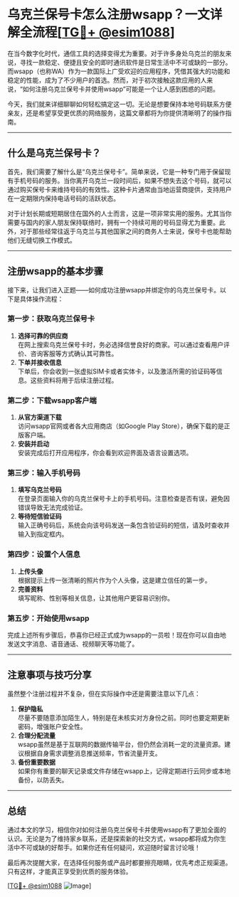 # 乌克兰保号卡怎么注册wsapp？一文详解全流程[[TG💪+ @esim1088](https://t.me/s/esim1088)]

在当今数字化时代，通信工具的选择变得尤为重要。对于许多身处乌克兰的朋友来说，寻找一款稳定、便捷且安全的即时通讯软件是日常生活中不可或缺的一部分。而wsapp（也称WA）作为一款国际上广受欢迎的应用程序，凭借其强大的功能和稳定的性能，成为了不少用户的首选。然而，对于初次接触这款应用的人来说，“如何注册乌克兰保号卡并使用wsapp”可能是一个让人感到困惑的问题。

今天，我们就来详细聊聊如何轻松搞定这一切。无论是想要保持本地号码联系方便亲友，还是希望享受更优质的网络服务，这篇文章都将为你提供清晰明了的操作指南。

---

## 什么是乌克兰保号卡？

首先，我们需要了解什么是“乌克兰保号卡”。简单来说，它是一种专门用于保留现有手机号码的服务。当你离开乌克兰一段时间后，如果不想失去这个号码，就可以通过购买保号卡来维持号码的有效性。这种卡片通常由当地运营商提供，支持用户在一定期限内保持电话号码的活跃状态。

对于计划长期或短期居住在国外的人士而言，这是一项非常实用的服务。尤其当你需要与国内的家人朋友保持联络时，拥有一个持续可用的号码显得尤为重要。此外，对于那些经常往返于乌克兰与其他国家之间的商务人士来说，保号卡也能帮助他们无缝切换工作模式。

---

## 注册wsapp的基本步骤

接下来，让我们进入正题——如何成功注册wsapp并绑定你的乌克兰保号卡。以下是具体操作流程：

### 第一步：获取乌克兰保号卡
1. **选择可靠的供应商**  
   在网上搜索乌克兰保号卡时，务必选择信誉良好的商家。可以通过查看用户评价、咨询客服等方式确认其可靠性。
2. **下单并接收信息**  
   下单后，你会收到一张虚拟SIM卡或者实体卡，以及激活所需的验证码等信息。这些资料将用于后续注册过程。

### 第二步：下载wsapp客户端
1. **从官方渠道下载**  
   访问wsapp官网或者各大应用商店（如Google Play Store），确保下载的是正版客户端。
2. **安装并启动**  
   安装完成后打开应用程序，你会看到欢迎界面及语言设置选项。

### 第三步：输入手机号码
1. **填写乌克兰号码**  
   在登录页面输入你的乌克兰保号卡上的手机号码。注意检查是否有误，避免因错误导致无法完成验证。
2. **等待短信验证码**  
   输入正确号码后，系统会向该号码发送一条包含验证码的短信，请及时查收并输入到指定框内。

### 第四步：设置个人信息
1. **上传头像**  
   根据提示上传一张清晰的照片作为个人头像，这是建立信任的第一步。
2. **完善资料**  
   填写昵称、性别等相关信息，让其他用户更容易识别你。

### 第五步：开始使用wsapp
完成上述所有步骤后，恭喜你已经正式成为wsapp的一员啦！现在你可以自由地发送文字消息、语音通话、视频聊天等功能了。

---

## 注意事项与技巧分享

虽然整个注册过程并不复杂，但在实际操作中还是需要注意以下几点：

1. **保护隐私**  
   尽量不要随意添加陌生人，特别是在未核实对方身份之前。同时也要定期更新密码，增强账户安全性。
2. **合理分配流量**  
   wsapp虽然是基于互联网的数据传输平台，但仍然会消耗一定的流量资源。建议根据自身需求调整消息推送频率，节省流量开支。
3. **备份重要数据**  
   如果你有重要的聊天记录或文件存储在wsapp上，记得定期进行云同步或本地备份，以防丢失。

---

## 总结

通过本文的学习，相信你对如何注册乌克兰保号卡并使用wsapp有了更加全面的认识。无论是为了维持家乡联系，还是探索新的社交方式，wsapp都将成为你生活中不可或缺的好帮手。如果你还有任何疑问，欢迎随时留言讨论哦！

最后再次提醒大家，在选择任何服务或产品时都要擦亮眼睛，优先考虑正规渠道。只有这样，才能真正享受到优质的服务体验。

[[TG💪+ @esim1088](https://t.me/s/esim1088) ![Image](https://i.postimg.cc/4NQfJmqS/Snipaste-2025-05-13-00-14-12.png)]